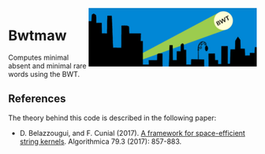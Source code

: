 <img align="right" src="logo.png" width="341" height="119"/>

# Bwtmaw

Computes minimal absent and minimal rare words using the BWT.

References
------------

The theory behind this code is described in the following paper:

* D. Belazzougui, and F. Cunial (2017). [A framework for space-efficient string kernels](https://link.springer.com/article/10.1007/s00453-017-0286-4). Algorithmica 79.3 (2017): 857-883.

